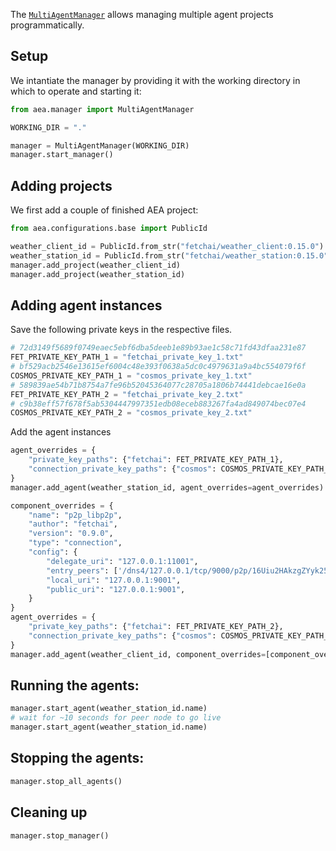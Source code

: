 
The <a href="../api/manager">`MultiAgentManager`</a> allows managing multiple agent projects programmatically.

## Setup

We intantiate the manager by providing it with the working directory in which to operate and starting it:

``` python
from aea.manager import MultiAgentManager

WORKING_DIR = "."

manager = MultiAgentManager(WORKING_DIR)
manager.start_manager()
```

## Adding projects

We first add a couple of finished AEA project:

``` python
from aea.configurations.base import PublicId

weather_client_id = PublicId.from_str("fetchai/weather_client:0.15.0")
weather_station_id = PublicId.from_str("fetchai/weather_station:0.15.0")
manager.add_project(weather_client_id)
manager.add_project(weather_station_id)
```

## Adding agent instances

Save the following private keys in the respective files.
``` python
# 72d3149f5689f0749eaec5ebf6dba5deeb1e89b93ae1c58c71fd43dfaa231e87
FET_PRIVATE_KEY_PATH_1 = "fetchai_private_key_1.txt"
# bf529acb2546e13615ef6004c48e393f0638a5dc0c4979631a9a4bc554079f6f
COSMOS_PRIVATE_KEY_PATH_1 = "cosmos_private_key_1.txt"
# 589839ae54b71b8754a7fe96b52045364077c28705a1806b74441debcae16e0a
FET_PRIVATE_KEY_PATH_2 = "fetchai_private_key_2.txt"
# c9b38eff57f678f5ab5304447997351edb08eceb883267fa4ad849074bec07e4
COSMOS_PRIVATE_KEY_PATH_2 = "cosmos_private_key_2.txt"
```

Add the agent instances
``` python
agent_overrides = {
    "private_key_paths": {"fetchai": FET_PRIVATE_KEY_PATH_1},
    "connection_private_key_paths": {"cosmos": COSMOS_PRIVATE_KEY_PATH_1}
}
manager.add_agent(weather_station_id, agent_overrides=agent_overrides)

component_overrides = {
    "name": "p2p_libp2p",
    "author": "fetchai",
    "version": "0.9.0",
    "type": "connection",
    "config": {
        "delegate_uri": "127.0.0.1:11001",
        "entry_peers": ['/dns4/127.0.0.1/tcp/9000/p2p/16Uiu2HAkzgZYyk25XjAhmgXcdMbahrHYi18uuAzHuxPn1KkdmLRw'],
        "local_uri": "127.0.0.1:9001",
        "public_uri": "127.0.0.1:9001",
    }
}
agent_overrides = {
    "private_key_paths": {"fetchai": FET_PRIVATE_KEY_PATH_2},
    "connection_private_key_paths": {"cosmos": COSMOS_PRIVATE_KEY_PATH_2}
}
manager.add_agent(weather_client_id, component_overrides=[component_overrides], agent_overrides=agent_overrides)
```

## Running the agents:

``` python
manager.start_agent(weather_station_id.name)
# wait for ~10 seconds for peer node to go live
manager.start_agent(weather_station_id.name)
```

## Stopping the agents:

``` python
manager.stop_all_agents()
```

## Cleaning up

``` python
manager.stop_manager()
```